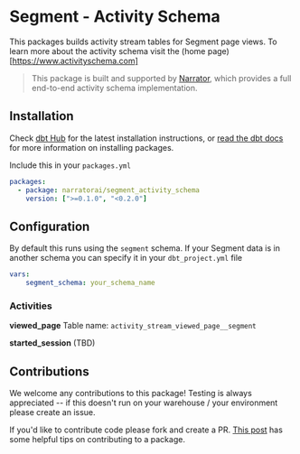 

# Segment - Activity Schema

This packages builds activity stream tables for Segment page views. To learn more about the activity schema visit the (home page)[https://www.activityschema.com]

> This package is built and supported by [Narrator](https://www.narratordata.com), which provides a full end-to-end activity schema implementation.

## Installation

Check [dbt Hub](https://hub.getdbt.com/) for the latest installation instructions, or [read the dbt docs](https://docs.getdbt.com/docs/package-management) for more information on installing packages.

Include this in your `packages.yml`

```yaml
packages:
  - package: narratorai/segment_activity_schema
    version: [">=0.1.0", "<0.2.0"]
```


## Configuration

By default this runs using the `segment` schema. If your Segment data is in another schema you can specify it in your `dbt_project.yml` file

```yml
vars:
    segment_schema: your_schema_name
```

### Activities

**viewed_page**
Table name: `activity_stream_viewed_page__segment`

**started_session**
(TBD)


## Contributions
We welcome any contributions to this package! Testing is always appreciated -- if this doesn't run on your warehouse / your environment please create an issue. 

If you'd like to contribute code please fork and create a PR. [This post](https://discourse.getdbt.com/t/contributing-to-a-dbt-package/657) has some helpful tips on contributing to a package.